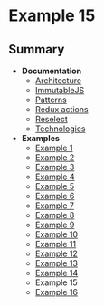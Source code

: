 # Example 15

## Summary
- **Documentation**
  - [Architecture](../../docs/ARCHITECTURE.md)
  - [ImmutableJS](../../docs/IMMUTABLE.md)
  - [Patterns](../../docs/PATTERNS.md)
  - [Redux actions](../../docs/REDUX_ACTIONS.md)
  - [Reselect](../../docs/RESELECT.md)
  - [Technologies](../../docs/TECHNOLOGIES.md)
- **Examples**
  - [Example 1](../example-1)
  - [Example 2](../example-2)
  - [Example 3](../example-3)
  - [Example 4](../example-4)
  - [Example 5](../example-5)
  - [Example 6](../example-6)
  - [Example 7](../example-7)
  - [Example 8](../example-8)
  - [Example 9](../example-9)
  - [Example 10](../example-10)
  - [Example 11](../example-11)
  - [Example 12](../example-12)
  - [Example 13](../example-13)
  - [Example 14](../example-14)
  - Example 15
  - [Example 16](../example-16)
